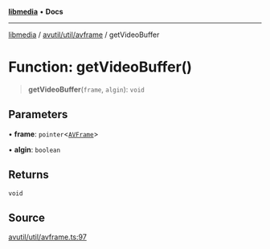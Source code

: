 [**libmedia**](../../../../README.md) • **Docs**

***

[libmedia](../../../../README.md) / [avutil/util/avframe](../README.md) / getVideoBuffer

# Function: getVideoBuffer()

> **getVideoBuffer**(`frame`, `algin`): `void`

## Parameters

• **frame**: `pointer`\<[`AVFrame`](../../../struct/avframe/classes/AVFrame.md)\>

• **algin**: `boolean`

## Returns

`void`

## Source

[avutil/util/avframe.ts:97](https://github.com/zhaohappy/libmedia/blob/acbbf6bd75e6ee4c968b9f441fe28c40f42f350d/src/avutil/util/avframe.ts#L97)
